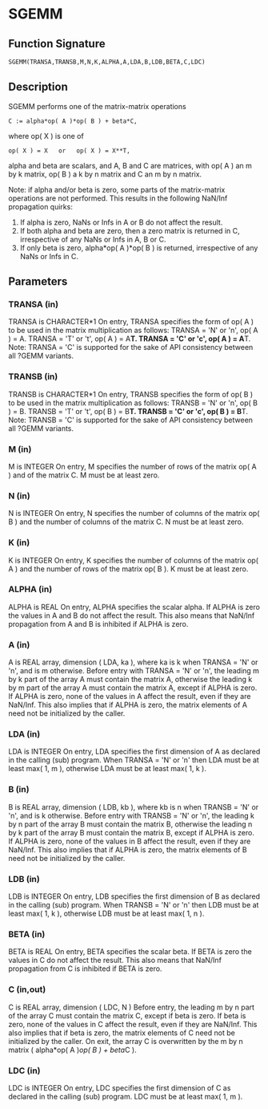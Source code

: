 # SGEMM

## Function Signature

```fortran
SGEMM(TRANSA,TRANSB,M,N,K,ALPHA,A,LDA,B,LDB,BETA,C,LDC)
```

## Description


 SGEMM  performs one of the matrix-matrix operations

    C := alpha*op( A )*op( B ) + beta*C,

 where  op( X ) is one of

    op( X ) = X   or   op( X ) = X**T,

 alpha and beta are scalars, and A, B and C are matrices, with op( A )
 an m by k matrix,  op( B )  a  k by n matrix and  C an m by n matrix.

 Note: if alpha and/or beta is zero, some parts of the matrix-matrix
  operations are not performed. This results in the following NaN/Inf
  propagation quirks:

  1. If alpha is zero, NaNs or Infs in A or B do not affect the result.
  2. If both alpha and beta are zero, then a zero matrix is returned in C,
   irrespective of any NaNs or Infs in A, B or C.
  3. If only beta is zero, alpha*op( A )*op( B ) is returned, irrespective
   of any NaNs or Infs in C.

## Parameters

### TRANSA (in)

TRANSA is CHARACTER*1 On entry, TRANSA specifies the form of op( A ) to be used in the matrix multiplication as follows: TRANSA = 'N' or 'n', op( A ) = A. TRANSA = 'T' or 't', op( A ) = A**T. TRANSA = 'C' or 'c', op( A ) = A**T. Note: TRANSA = 'C' is supported for the sake of API consistency between all ?GEMM variants.

### TRANSB (in)

TRANSB is CHARACTER*1 On entry, TRANSB specifies the form of op( B ) to be used in the matrix multiplication as follows: TRANSB = 'N' or 'n', op( B ) = B. TRANSB = 'T' or 't', op( B ) = B**T. TRANSB = 'C' or 'c', op( B ) = B**T. Note: TRANSB = 'C' is supported for the sake of API consistency between all ?GEMM variants.

### M (in)

M is INTEGER On entry, M specifies the number of rows of the matrix op( A ) and of the matrix C. M must be at least zero.

### N (in)

N is INTEGER On entry, N specifies the number of columns of the matrix op( B ) and the number of columns of the matrix C. N must be at least zero.

### K (in)

K is INTEGER On entry, K specifies the number of columns of the matrix op( A ) and the number of rows of the matrix op( B ). K must be at least zero.

### ALPHA (in)

ALPHA is REAL On entry, ALPHA specifies the scalar alpha. If ALPHA is zero the values in A and B do not affect the result. This also means that NaN/Inf propagation from A and B is inhibited if ALPHA is zero.

### A (in)

A is REAL array, dimension ( LDA, ka ), where ka is k when TRANSA = 'N' or 'n', and is m otherwise. Before entry with TRANSA = 'N' or 'n', the leading m by k part of the array A must contain the matrix A, otherwise the leading k by m part of the array A must contain the matrix A, except if ALPHA is zero. If ALPHA is zero, none of the values in A affect the result, even if they are NaN/Inf. This also implies that if ALPHA is zero, the matrix elements of A need not be initialized by the caller.

### LDA (in)

LDA is INTEGER On entry, LDA specifies the first dimension of A as declared in the calling (sub) program. When TRANSA = 'N' or 'n' then LDA must be at least max( 1, m ), otherwise LDA must be at least max( 1, k ).

### B (in)

B is REAL array, dimension ( LDB, kb ), where kb is n when TRANSB = 'N' or 'n', and is k otherwise. Before entry with TRANSB = 'N' or 'n', the leading k by n part of the array B must contain the matrix B, otherwise the leading n by k part of the array B must contain the matrix B, except if ALPHA is zero. If ALPHA is zero, none of the values in B affect the result, even if they are NaN/Inf. This also implies that if ALPHA is zero, the matrix elements of B need not be initialized by the caller.

### LDB (in)

LDB is INTEGER On entry, LDB specifies the first dimension of B as declared in the calling (sub) program. When TRANSB = 'N' or 'n' then LDB must be at least max( 1, k ), otherwise LDB must be at least max( 1, n ).

### BETA (in)

BETA is REAL On entry, BETA specifies the scalar beta. If BETA is zero the values in C do not affect the result. This also means that NaN/Inf propagation from C is inhibited if BETA is zero.

### C (in,out)

C is REAL array, dimension ( LDC, N ) Before entry, the leading m by n part of the array C must contain the matrix C, except if beta is zero. If beta is zero, none of the values in C affect the result, even if they are NaN/Inf. This also implies that if beta is zero, the matrix elements of C need not be initialized by the caller. On exit, the array C is overwritten by the m by n matrix ( alpha*op( A )*op( B ) + beta*C ).

### LDC (in)

LDC is INTEGER On entry, LDC specifies the first dimension of C as declared in the calling (sub) program. LDC must be at least max( 1, m ).

